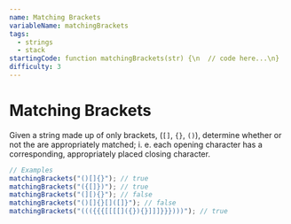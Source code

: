```yaml
---
name: Matching Brackets
variableName: matchingBrackets
tags:
  - strings
  - stack
startingCode: function matchingBrackets(str) {\n  // code here...\n}
difficulty: 3
---
```


# Matching Brackets

Given a string made up of only brackets, (`[]`, `{}`, `()`), determine whether or not the are appropriately matched; i. e. each opening character has a corresponding, appropriately placed closing character.

```javascript
// Examples
matchingBrackets("()[]{}"); // true
matchingBrackets("({[]})"); // true
matchingBrackets("(][){}"); // false
matchingBrackets("()[]{}[]([]}"); // false
matchingBrackets("((({{{[[[[]({}){}]]]}}})))"); // true
```
